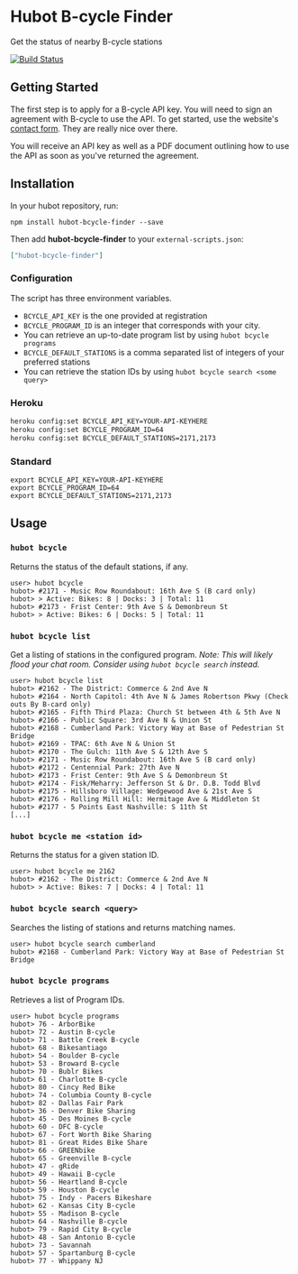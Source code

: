 # Hubot B-cycle Finder

Get the status of nearby B-cycle stations

[![Build Status](https://travis-ci.org/stephenyeargin/hubot-bcycle-finder.png)](https://travis-ci.org/stephenyeargin/hubot-bcycle-finder)

## Getting Started

The first step is to apply for a B-cycle API key. You will need to sign an agreement with B-cycle to use the API. To get started, use the website's [contact form](https://www.bcycle.com/contact-us). They are really nice over there.

You will receive an API key as well as a PDF document outlining how to use the API as soon as you've returned the agreement.

## Installation

In your hubot repository, run:

`npm install hubot-bcycle-finder --save`

Then add **hubot-bcycle-finder** to your `external-scripts.json`:

```json
["hubot-bcycle-finder"]
```

### Configuration

The script has three environment variables.

- `BCYCLE_API_KEY` is the one provided at registration
- `BCYCLE_PROGRAM_ID` is an integer that corresponds with your city.
 - You can retrieve an up-to-date program list by using `hubot bcycle programs`
- `BCYCLE_DEFAULT_STATIONS` is a comma separated list of integers of your preferred stations
 - You can retrieve the station IDs by using `hubot bcycle search <some query>` 

### Heroku

```bash
heroku config:set BCYCLE_API_KEY=YOUR-API-KEYHERE
heroku config:set BCYCLE_PROGRAM_ID=64
heroku config:set BCYCLE_DEFAULT_STATIONS=2171,2173
```

### Standard

```
export BCYCLE_API_KEY=YOUR-API-KEYHERE
export BCYCLE_PROGRAM_ID=64
export BCYCLE_DEFAULT_STATIONS=2171,2173
```

## Usage

### `hubot bcycle`

Returns the status of the default stations, if any.

```
user> hubot bcycle
hubot> #2171 - Music Row Roundabout: 16th Ave S (B card only)
hubot> > Active: Bikes: 8 | Docks: 3 | Total: 11
hubot> #2173 - Frist Center: 9th Ave S & Demonbreun St
hubot> > Active: Bikes: 6 | Docks: 5 | Total: 11
```

### `hubot bcycle list`

Get a listing of stations in the configured program. _Note: This will likely flood your chat room. Consider using `hubot bcycle search` instead._

```
user> hubot bcycle list
hubot> #2162 - The District: Commerce & 2nd Ave N
hubot> #2164 - North Capitol: 4th Ave N & James Robertson Pkwy (Check outs By B-card only)
hubot> #2165 - Fifth Third Plaza: Church St between 4th & 5th Ave N
hubot> #2166 - Public Square: 3rd Ave N & Union St
hubot> #2168 - Cumberland Park: Victory Way at Base of Pedestrian St Bridge
hubot> #2169 - TPAC: 6th Ave N & Union St
hubot> #2170 - The Gulch: 11th Ave S & 12th Ave S
hubot> #2171 - Music Row Roundabout: 16th Ave S (B card only)
hubot> #2172 - Centennial Park: 27th Ave N
hubot> #2173 - Frist Center: 9th Ave S & Demonbreun St
hubot> #2174 - Fisk/Meharry: Jefferson St & Dr. D.B. Todd Blvd
hubot> #2175 - Hillsboro Village: Wedgewood Ave & 21st Ave S
hubot> #2176 - Rolling Mill Hill: Hermitage Ave & Middleton St
hubot> #2177 - 5 Points East Nashville: S 11th St
[...]
```

### `hubot bcycle me <station id>`

Returns the status for a given station ID.

```
user> hubot bcycle me 2162
hubot> #2162 - The District: Commerce & 2nd Ave N
hubot> > Active: Bikes: 7 | Docks: 4 | Total: 11
```

### `hubot bcycle search <query>`

Searches the listing of stations and returns matching names.

```
user> hubot bcycle search cumberland
hubot> #2168 - Cumberland Park: Victory Way at Base of Pedestrian St Bridge
```

### `hubot bcycle programs`

Retrieves a list of Program IDs.

```
user> hubot bcycle programs
hubot> 76 - ArborBike
hubot> 72 - Austin B-cycle
hubot> 71 - Battle Creek B-cycle
hubot> 68 - Bikesantiago
hubot> 54 - Boulder B-cycle
hubot> 53 - Broward B-cycle
hubot> 70 - Bublr Bikes
hubot> 61 - Charlotte B-cycle
hubot> 80 - Cincy Red Bike
hubot> 74 - Columbia County B-cycle
hubot> 82 - Dallas Fair Park
hubot> 36 - Denver Bike Sharing
hubot> 45 - Des Moines B-cycle
hubot> 60 - DFC B-cycle
hubot> 67 - Fort Worth Bike Sharing
hubot> 81 - Great Rides Bike Share
hubot> 66 - GREENbike
hubot> 65 - Greenville B-cycle
hubot> 47 - gRide
hubot> 49 - Hawaii B-cycle
hubot> 56 - Heartland B-cycle
hubot> 59 - Houston B-cycle
hubot> 75 - Indy - Pacers Bikeshare 
hubot> 62 - Kansas City B-cycle
hubot> 55 - Madison B-cycle
hubot> 64 - Nashville B-cycle
hubot> 79 - Rapid City B-cycle
hubot> 48 - San Antonio B-cycle
hubot> 73 - Savannah
hubot> 57 - Spartanburg B-cycle
hubot> 77 - Whippany NJ
```
